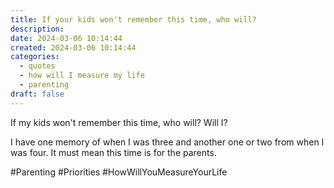 ```yaml
---
title: If your kids won't remember this time, who will?
description: 
date: 2024-03-06 10:14:44
created: 2024-03-06 10:14:44
categories:
  - quotes
  - how will I measure my life
  - parenting
draft: false
---
```

If my kids won't remember this time, who will? Will I?

I have one memory of when I was three and another one or two from when I was four. It must mean this time is for the parents. 

#Parenting #Priorities #HowWillYouMeasureYourLife